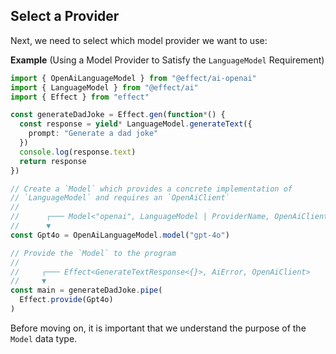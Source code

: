 ## Select a Provider

Next, we need to select which model provider we want to use:

**Example** (Using a Model Provider to Satisfy the `LanguageModel` Requirement)

```ts twoslash collapse={5-11}
import { OpenAiLanguageModel } from "@effect/ai-openai"
import { LanguageModel } from "@effect/ai"
import { Effect } from "effect"

const generateDadJoke = Effect.gen(function*() {
  const response = yield* LanguageModel.generateText({
    prompt: "Generate a dad joke"
  })
  console.log(response.text)
  return response
})

// Create a `Model` which provides a concrete implementation of
// `LanguageModel` and requires an `OpenAiClient`
//
//      ┌─── Model<"openai", LanguageModel | ProviderName, OpenAiClient>
//      ▼
const Gpt4o = OpenAiLanguageModel.model("gpt-4o")

// Provide the `Model` to the program
//
//     ┌─── Effect<GenerateTextResponse<{}>, AiError, OpenAiClient>
//     ▼
const main = generateDadJoke.pipe(
  Effect.provide(Gpt4o)
)
```

Before moving on, it is important that we understand the purpose of the `Model` data type.
